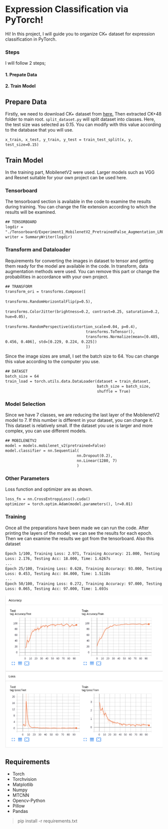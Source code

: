 # Expression Classification via PyTorch!

Hi! In this project, I will guide you to organize CK+ dataset for expression classification in PyTorch.


### Steps
I will follow 2 steps;
#### 1. Prepate Data
#### 2. Train Model

## Prepare Data

Firstly, we need to download CK+ dataset from [here.](https://www.kaggle.com/shawon10/ckplus) Then extracted CK+48 folder to main root. `split_dataset.py` will split dataset into classes. Here, the test size was selected as 0.15. You can modify with this value according to the database that you will use.

```
x_train, x_test, y_train, y_test = train_test_split(x, y, test_size=0.15)
```

## Train Model

In the training part, MobilenetV2 were used. Larger models such as VGG and Resnet suitable for your own project can be used here. 

### Tensorboard

The tensorboard section is available in the code to examine the results during training. You can change the file extension according to which the results will be examined.

```
## TENSORBOARD
logdir = "./Tensorboard/Experiment1_MobilenetV2_PretrainedFalse_Augmentation_LR0.01/"
writer = SummaryWriter(logdir)
```

### Transform and Dataloader

Requirements for converting the images in dataset to tensor and getting them ready for the model are available in the code. In transform, data augmentation methods were used. You can remove this part or change the probabilities in accordance with your own project.

```
## TRANSFORM
transform_ori = transforms.Compose([
                                    transforms.RandomHorizontalFlip(p=0.5),
                                    transforms.ColorJitter(brightness=0.2, contrast=0.25, saturation=0.2, hue=0.05),
                                    transforms.RandomPerspective(distortion_scale=0.04, p=0.4),
                                    transforms.ToTensor(),
                                    transforms.Normalize(mean=[0.485, 0.456, 0.406], std=[0.229, 0.224, 0.225])
                                    ])
```

Since the image sizes are small, I set the batch size to 64. You can change this value according to the computer you use.

```
## DATASET
batch_size = 64
train_load = torch.utils.data.DataLoader(dataset = train_dataset,
                                         batch_size = batch_size,
                                         shuffle = True)
```
### Model Selection

Since we have 7 classes, we are reducing the last layer of the MobilenetV2 model to 7. If this number is different in your dataset, you can change it. This dataset is relatively small. If the dataset you use is larger and more complex, you can use different models.

```
## MOBILENETV2
model = models.mobilenet_v2(pretrained=False)
model.classifier = nn.Sequential(
                                nn.Dropout(0.2),
                                nn.Linear(1280, 7)
                                )
```

### Other Parameters

Loss function and optimizer are as shown.

```
loss_fn = nn.CrossEntropyLoss().cuda()
optimizer = torch.optim.Adam(model.parameters(), lr=0.01)
```
### Training

Once all the preparations have been made we can run the code. After printing the layers of the model, we can see the results for each epoch. Then we can examine the results we got from the tensorboard. Also this dataset 

```
Epoch 1/100, Training Loss: 2.971, Training Accuracy: 21.000, Testing Loss: 2.176, Testing Acc: 18.000, Time: 1.6267s
...
Epoch 25/100, Training Loss: 0.628, Training Accuracy: 93.000, Testing Loss: 0.453, Testing Acc: 84.000, Time: 1.5118s
...
Epoch 50/100, Training Loss: 0.272, Training Accuracy: 97.000, Testing Loss: 0.065, Testing Acc: 97.000, Time: 1.693s
```
![Tensorboard](/Results/tensorboard.png)

## Requirements
- Torch
- Torchvision
- Matplotlib
- Numpy
- MTCNN
- Opencv-Python
- Pillow
- Pandas

> pip install -r requirements.txt
